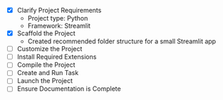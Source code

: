 - [x] Clarify Project Requirements
  - Project type: Python
  - Framework: Streamlit
- [x] Scaffold the Project
  - Created recommended folder structure for a small Streamlit app
- [ ] Customize the Project
- [ ] Install Required Extensions
- [ ] Compile the Project
- [ ] Create and Run Task
- [ ] Launch the Project
- [ ] Ensure Documentation is Complete
